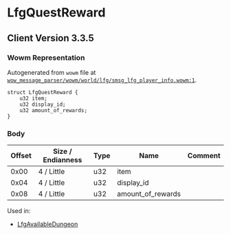 # LfgQuestReward

## Client Version 3.3.5

### Wowm Representation

Autogenerated from `wowm` file at [`wow_message_parser/wowm/world/lfg/smsg_lfg_player_info.wowm:1`](https://github.com/gtker/wow_messages/tree/main/wow_message_parser/wowm/world/lfg/smsg_lfg_player_info.wowm#L1).
```rust,ignore
struct LfgQuestReward {
    u32 item;
    u32 display_id;
    u32 amount_of_rewards;
}
```
### Body

| Offset | Size / Endianness | Type | Name | Comment |
| ------ | ----------------- | ---- | ---- | ------- |
| 0x00 | 4 / Little | u32 | item |  |
| 0x04 | 4 / Little | u32 | display_id |  |
| 0x08 | 4 / Little | u32 | amount_of_rewards |  |


Used in:
* [LfgAvailableDungeon](lfgavailabledungeon.md)

